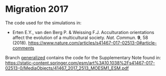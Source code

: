 # Migration 2017

The code used for the simulations in:
* Erten E.Y., van den Berg P. & Weissing F.J. Acculturation orientations affect the evolution of a multicultural society. *Nat. Commun.* **9**, 58 (2018).
https://www.nature.com/articles/s41467-017-02513-0#article-comments

Branch [generalized](https://github.com/yagmurerten/migration2017/tree/generalized) contains the code for the Supplementary Note found in:
https://static-content.springer.com/esm/art%3A10.1038%2Fs41467-017-02513-0/MediaObjects/41467_2017_2513_MOESM1_ESM.pdf